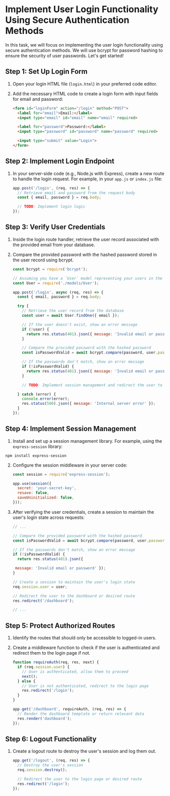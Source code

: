 

# Implement User Login Functionality Using Secure Authentication Methods

In this task, we will focus on implementing the user login functionality using secure authentication methods. We will use bcrypt for password hashing to ensure the security of user passwords. Let's get started!

## Step 1: Set Up Login Form

1. Open your login HTML file (`login.html`) in your preferred code editor.
2. Add the necessary HTML code to create a login form with input fields for email and password:

    ```html
    <form id="loginForm" action="/login" method="POST">
      <label for="email">Email:</label>
      <input type="email" id="email" name="email" required>
    
      <label for="password">Password:</label>
      <input type="password" id="password" name="password" required>
    
      <input type="submit" value="Login">
    </form>
    ```

## Step 2: Implement Login Endpoint

1. In your server-side code (e.g., Node.js with Express), create a new route to handle the login request. For example, in your `app.js` or `index.js` file:
    
    ```javascript
    app.post('/login', (req, res) => {
      // Retrieve email and password from the request body
      const { email, password } = req.body;
    
      // TODO: Implement login logic
    });
    ```

## Step 3: Verify User Credentials

1. Inside the login route handler, retrieve the user record associated with the provided email from your database.
2. Compare the provided password with the hashed password stored in the user record using bcrypt.

    ```javascript
    const bcrypt = require('bcrypt');
    
    // Assuming you have a `User` model representing your users in the database
    const User = require('./models/User');
    
    app.post('/login', async (req, res) => {
      const { email, password } = req.body;
    
      try {
        // Retrieve the user record from the database
        const user = await User.findOne({ email });
    
        // If the user doesn't exist, show an error message
        if (!user) {
          return res.status(401).json({ message: 'Invalid email or password' });
        }
    
        // Compare the provided password with the hashed password
        const isPasswordValid = await bcrypt.compare(password, user.password);
    
        // If the passwords don't match, show an error message
        if (!isPasswordValid) {
          return res.status(401).json({ message: 'Invalid email or password' });
        }
    
        // TODO: Implement session management and redirect the user to the dashboard
    
      } catch (error) {
        console.error(error);
        res.status(500).json({ message: 'Internal server error' });
      }
    });
    ```

## Step 4: Implement Session Management

1. Install and set up a session management library. For example, using the `express-session` library:

```shell
npm install express-session
```

2. Configure the session middleware in your server code:
    
    ```javascript
    const session = require('express-session');
    
    app.use(session({
      secret: 'your-secret-key',
      resave: false,
      saveUninitialized: false,
    }));
    ```

3. After verifying the user credentials, create a session to maintain the user's login state across requests:

    ```javascript
    // ...
    
    // Compare the provided password with the hashed password
    const isPasswordValid = await bcrypt.compare(password, user.password);
    
    // If the passwords don't match, show an error message
    if (!isPasswordValid) {
      return res.status(401).json({
    
     message: 'Invalid email or password' });
    }
    
    // Create a session to maintain the user's login state
    req.session.user = user;
    
    // Redirect the user to the dashboard or desired route
    res.redirect('/dashboard');
    
    // ...
    ```

## Step 5: Protect Authorized Routes

1. Identify the routes that should only be accessible to logged-in users.
2. Create a middleware function to check if the user is authenticated and redirect them to the login page if not.
    
    ```javascript
    function requireAuth(req, res, next) {
      if (req.session.user) {
        // User is authenticated, allow them to proceed
        next();
      } else {
        // User is not authenticated, redirect to the login page
        res.redirect('/login');
      }
    }
    
    app.get('/dashboard', requireAuth, (req, res) => {
      // Render the dashboard template or return relevant data
      res.render('dashboard');
    });
    ```

## Step 6: Logout Functionality

1. Create a logout route to destroy the user's session and log them out.
    
    ```javascript
    app.get('/logout', (req, res) => {
      // Destroy the user's session
      req.session.destroy();
    
      // Redirect the user to the login page or desired route
      res.redirect('/login');
    });
    ```

